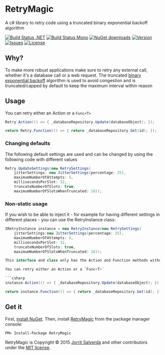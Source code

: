 # RetryMagic

A c# library to retry code using a truncated binary exponential backoff algorithm

[![Build Status .NET](https://ci.appveyor.com/api/projects/status/github/JorritSalverda/RetryMagic?svg=true)](https://ci.appveyor.com/project/JorritSalverda/RetryMagic/)
[![Build Status Mono](https://api.travis-ci.org/JorritSalverda/RetryMagic.svg)](https://travis-ci.org/JorritSalverda/RetryMagic/)
[![NuGet downloads](https://img.shields.io/nuget/dt/RetryMagic.svg)](https://www.nuget.org/packages/RetryMagic)
[![Version](https://img.shields.io/nuget/v/RetryMagic.svg)](https://www.nuget.org/packages/RetryMagic)
[![Issues](https://img.shields.io/github/issues/JorritSalverda/RetryMagic.svg)](https://github.com/JorritSalverda/RetryMagic/issues)
[![License](https://img.shields.io/github/license/JorritSalverda/RetryMagic.svg)](https://github.com/JorritSalverda/RetryMagic/blob/master/LICENSE)

Why?
--------------------------------
To make more robust applications make sure to retry any external call, whether it's a database call or a web request. The truncated [binary exponential backoff](https://en.wikipedia.org/wiki/Exponential_backoff) algorithm is used to avoid congestion and is truncated/capped by default to keep the maximum interval within reason

Usage
--------------------------------
You can retry either an Action or a `Func<T>`

```csharp
Retry.Action(() => { _databaseRepository.Update(databaseObject); });
```

```csharp
return Retry.Function(() => { return _databaseRepository.Get(id); });
```

### Changing defaults

The following default settings are used and can be changed by using the following code with different values

```csharp
Retry.UpdateSettings(new RetrySettings(
	jitterSettings: new JitterSettings(percentage: 25), 
	maximumNumberOfAttempts: 5, 
	millisecondsPerSlot: 32, 
	truncateNumberOfSlots: true, 
	maximumNumberOfSlotsWhenTruncated: 16));

```

### Non-static usage

If you wish to be able to inject it - for example for having different settings in different places - you can use the RetryInstance class:

```csharp
IRetryInstance instance = new RetryInstance(new RetrySettings(
	jitterSettings:new JitterSettings(percentage: 25), 
	maximumNumberOfAttempts: 5, 
	millisecondsPerSlot: 32, 
	truncateNumberOfSlots: true, 
	maximumNumberOfSlotsWhenTruncated: 16));

This interface and class only has the Action and Function methods without the settings parameter besides the Action or Func<T>, because you provide those during construction.

You can retry either an Action or a `Func<T>`

```csharp
instance.Action(() => { _databaseRepository.Update(databaseObject); });
```

```csharp
return instance.Function(() => { return _databaseRepository.Get(id); });
```

Get it
--------------------------------
First, [install NuGet](http://docs.nuget.org/docs/start-here/installing-nuget). Then, install [RetryMagic](https://www.nuget.org/packages/RetryMagic/) from the package manager console:

    PM> Install-Package RetryMagic

RetryMagic is Copyright &copy; 2015 [Jorrit Salverda](http://blog.jorritsalverda.com/) and other contributors under the [MIT license](https://github.com/JorritSalverda/RetryMagic/blob/master/LICENSE).
